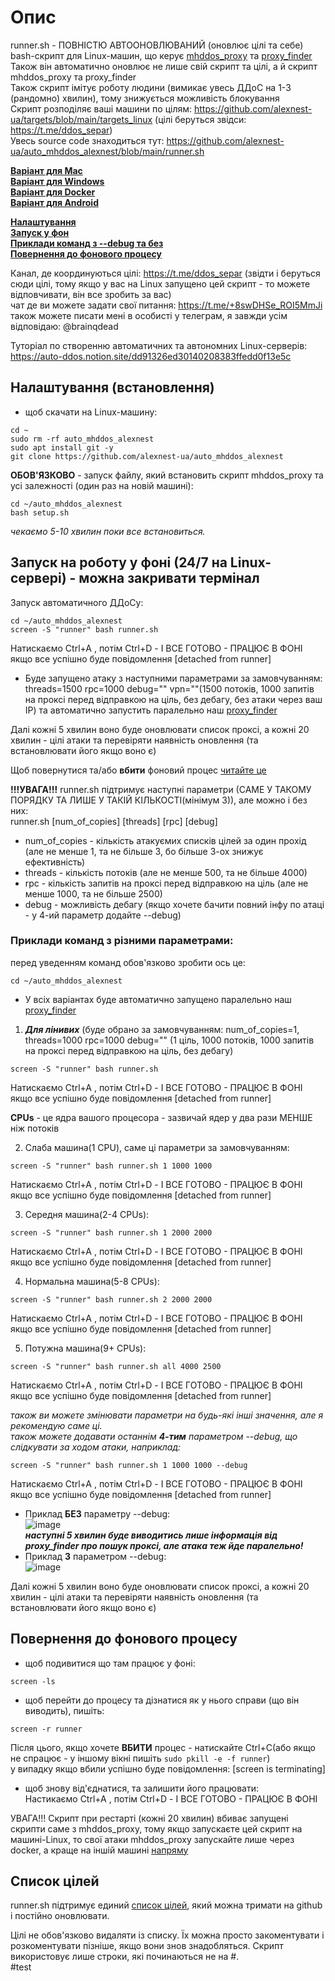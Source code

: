 # Опис
 
runner.sh - ПОВНІСТЮ АВТООНОВЛЮВАНИЙ (оновлює цілі та себе) bash-скрипт для Linux-машин, що керує [mhddos_proxy](https://github.com/porthole-ascend-cinnamon/mhddos_proxy) та [proxy_finder](https://github.com/porthole-ascend-cinnamon/proxy_finder)    
Також він автоматично оновлює не лише свій скрипт та цілі, а й скрипт mhddos_proxy та proxy_finder  
Також скрипт імітує роботу людини (вимикає увесь ДДоС на 1-3 (рандомно) хвилин), тому знижується можливість блокування  
Скрипт розподіляє ваші машини по цілям: https://github.com/alexnest-ua/targets/blob/main/targets_linux (цілі беруться звідси: https://t.me/ddos_separ)  
Увесь source code знаходиться тут: https://github.com/alexnest-ua/auto_mhddos_alexnest/blob/main/runner.sh  

[**Варіант для Mac**](https://github.com/alexnest-ua/auto_mhddos_mac)  
[**Варіант для Windows**](https://github.com/alexnest-ua/runner_for_windows)  
[**Варіант для Docker**](https://github.com/alexnest-ua/auto_mhddos_alexnest/tree/docker)   
[**Варіант для Android**](https://telegra.ph/mhddos-proxy-for-Android-with-Termux-03-31)   
  
[**Налаштування**](#%D0%BD%D0%B0%D0%BB%D0%B0%D1%88%D1%82%D1%83%D0%B2%D0%B0%D0%BD%D0%BD%D1%8F-%D0%B2%D1%81%D1%82%D0%B0%D0%BD%D0%BE%D0%B2%D0%BB%D0%B5%D0%BD%D0%BD%D1%8F)  
[**Запуск у фон**](#%D0%B7%D0%B0%D0%BF%D1%83%D1%81%D0%BA-%D0%BD%D0%B0-%D1%80%D0%BE%D0%B1%D0%BE%D1%82%D1%83-%D1%83-%D1%84%D0%BE%D0%BD%D1%96-247-%D0%BD%D0%B0-linux-%D1%81%D0%B5%D1%80%D0%B2%D0%B5%D1%80%D1%96---%D0%BC%D0%BE%D0%B6%D0%BD%D0%B0-%D0%B7%D0%B0%D0%BA%D1%80%D0%B8%D0%B2%D0%B0%D1%82%D0%B8-%D1%82%D0%B5%D1%80%D0%BC%D1%96%D0%BD%D0%B0%D0%BB)  
[**Приклади команд з --debug та без**](#%D0%BF%D1%80%D0%B8%D0%BA%D0%BB%D0%B0%D0%B4%D0%B8-%D0%BA%D0%BE%D0%BC%D0%B0%D0%BD%D0%B4-%D0%B7-%D1%80%D1%96%D0%B7%D0%BD%D0%B8%D0%BC%D0%B8-%D0%BF%D0%B0%D1%80%D0%B0%D0%BC%D0%B5%D1%82%D1%80%D0%B0%D0%BC%D0%B8)  
[**Повернення до фонового процесу**](#%D0%BF%D0%BE%D0%B2%D0%B5%D1%80%D0%BD%D0%B5%D0%BD%D0%BD%D1%8F-%D0%B4%D0%BE-%D1%84%D0%BE%D0%BD%D0%BE%D0%B2%D0%BE%D0%B3%D0%BE-%D0%BF%D1%80%D0%BE%D1%86%D0%B5%D1%81%D1%83)


  
Канал, де координуються цілі: https://t.me/ddos_separ (звідти і беруться сюди цілі, тому якщо у вас на Linux запущено цей скрипт - то можете відповчивати, він все зробить за вас)  
чат де ви можете задати свої питання: https://t.me/+8swDHSe_ROI5MmJi  
також можете писати мені в особисті у телеграм, я завжди усім відповідаю: @brainqdead
  
Туторіал по створенню автоматичних та автономних Linux-серверів: https://auto-ddos.notion.site/dd91326ed30140208383ffedd0f13e5c  

## Налаштування (встановлення)
  
* щоб скачати на Linux-машину:  
```shell
cd ~  
sudo rm -rf auto_mhddos_alexnest
sudo apt install git -y  
git clone https://github.com/alexnest-ua/auto_mhddos_alexnest
```
  
**ОБОВ'ЯЗКОВО** - запуск файлу, який встановить скрипт mhddos_proxy та усі залежності (один раз на новій машині):
```shell
cd ~/auto_mhddos_alexnest
bash setup.sh
```
*чекаємо 5-10 хвилин поки все встановиться.*  

## Запуск на роботу у фоні (24/7 на Linux-сервері) - можна закривати термінал
Запуск автоматичного ДДоСу:  
```shell 
cd ~/auto_mhddos_alexnest
screen -S "runner" bash runner.sh  
```  
  
Натискаємо Ctrl+A , потім Ctrl+D - І ВСЕ ГОТОВО - ПРАЦЮЄ В ФОНІ  
якщо все успішно буде повідомлення [detached from runner]  

* Буде запущено атаку з наступними параметрами за замовчуванням: threads=1500 rpc=1000 debug="" vpn=""(1500 потоків, 1000 запитів на проксі перед відправкою на ціль, без дебагу, без атаки через ваш ІР) та автоматично запустить паралельно наш [proxy_finder](https://github.com/porthole-ascend-cinnamon/proxy_finder)  
  
Далі кожні 5 хвилин воно буде оновлювати список проксі, а кожні 20 хвилин - цілі атаки та перевіряти наявність оновлення (та встановлювати його якщо воно є)  
  

  
Щоб повернутися та/або **вбити** фоновий процес [читайте це](#%D0%BF%D0%BE%D0%B2%D0%B5%D1%80%D0%BD%D0%B5%D0%BD%D0%BD%D1%8F-%D0%B4%D0%BE-%D1%84%D0%BE%D0%BD%D0%BE%D0%B2%D0%BE%D0%B3%D0%BE-%D0%BF%D1%80%D0%BE%D1%86%D0%B5%D1%81%D1%83)

**!!!УВАГА!!!** runner.sh підтримує наступні параметри (САМЕ У ТАКОМУ ПОРЯДКУ ТА ЛИШЕ У ТАКІЙ КІЛЬКОСТІ(мінімум 3)), але можно і без них:  
runner.sh [num_of_copies] [threads] [rpc] [debug]  
- num_of_copies - кількість атакуємих списків цілей за один прохід (але не менше 1, та не більше 3, бо більше 3-ох знижує ефективність)
- threads - кількість потоків (але не менше 500, та не більше 4000)
- rpc - кількість запитів на проксі перед відправкою на ціль (але не менше 1000, та не більше 2500)
- debug - можливість дебагу (якщо хочете бачити повний інфу по атаці - у 4-ий параметр додайте --debug)
  
### Приклади команд з різними параметрами:
перед уведенням команд обов'язково зробити ось це:
```shell
cd ~/auto_mhddos_alexnest
```  
  
* У всіх варіантах буде автоматично запущено паралельно наш [proxy_finder](https://github.com/porthole-ascend-cinnamon/proxy_finder)  
  
1. ***Для лінивих*** (буде обрано за замовчуванням: num_of_copies=1, threads=1000 rpc=1000 debug="" (1 ціль, 1000 потоків, 1000 запитів на проксі перед відправкою на ціль, без дебагу)
```shell
screen -S "runner" bash runner.sh 
```
Натискаємо Ctrl+A , потім Ctrl+D - І ВСЕ ГОТОВО - ПРАЦЮЄ В ФОНІ  
якщо все успішно буде повідомлення [detached from runner]  

**CPUs** - це ядра вашого процесора - зазвичай ядер у два рази МЕНШЕ ніж потоків   


2. Слаба машина(1 CPU), саме ці параметри за замовчуванням:
```shell
screen -S "runner" bash runner.sh 1 1000 1000
```
Натискаємо Ctrl+A , потім Ctrl+D - І ВСЕ ГОТОВО - ПРАЦЮЄ В ФОНІ  
якщо все успішно буде повідомлення [detached from runner]  

3. Середня машина(2-4 CPUs):
```shell
screen -S "runner" bash runner.sh 1 2000 2000
```
Натискаємо Ctrl+A , потім Ctrl+D - І ВСЕ ГОТОВО - ПРАЦЮЄ В ФОНІ  
якщо все успішно буде повідомлення [detached from runner]  

4. Нормальна машина(5-8 CPUs):
```shell
screen -S "runner" bash runner.sh 2 2000 2000
```
Натискаємо Ctrl+A , потім Ctrl+D - І ВСЕ ГОТОВО - ПРАЦЮЄ В ФОНІ  
якщо все успішно буде повідомлення [detached from runner]  

5. Потужна машина(9+ CPUs):
```shell
screen -S "runner" bash runner.sh all 4000 2500
```
Натискаємо Ctrl+A , потім Ctrl+D - І ВСЕ ГОТОВО - ПРАЦЮЄ В ФОНІ  
якщо все успішно буде повідомлення [detached from runner]  

  
*також ви можете змінювати параметри на будь-які інші значення, але я рекомендую саме ці.*  
*також можете додавати останнім **4-тим** параметром --debug, що слідкувати за ходом атаки, наприклад:*  
```shell
screen -S "runner" bash runner.sh 1 1000 1000 --debug
```
Натискаємо Ctrl+A , потім Ctrl+D - І ВСЕ ГОТОВО - ПРАЦЮЄ В ФОНІ   
якщо все успішно буде повідомлення [detached from runner]  


* Приклад **БЕЗ** параметру --debug:  
![image](https://user-images.githubusercontent.com/74729549/168069087-1d1d641e-4ded-43b8-99e4-1d0688e3d2f0.png)  
***наступні 5 хвилин буде виводитись лише інформація від proxy_finder про пошук проксі, але атака теж йде паралельно!***  
* Приклад **З** параметром --debug:  
![image](https://user-images.githubusercontent.com/74729549/168068441-0be60ba6-49c7-41de-a89c-c50410a50fef.png)  
  
Далі кожні 5 хвилин воно буде оновлювати список проксі, а кожні 20 хвилин - цілі атаки та перевіряти наявність оновлення (та встановлювати його якщо воно є)  

## Повернення до фонового процесу
* щоб подивитися що там працює у фоні:  
```shell 
screen -ls  
```
* щоб перейти до процесу та дізнатися як у нього справи (що він виводить), пишіть:  
```shell 
screen -r runner  
```
Після цього, якщо хочете **ВБИТИ** процес - натискайте Ctrl+C(або якщо не спрацює - у іншому вікні пишіть `sudo pkill -e -f runner`)  
у випадку якщо вбили успішно буде повідомлення: [screen is terminating]  

* щоб знову від'єднатися, та залишити його працювати:  
Настикаємо Ctrl+A , потім Ctrl+D - І ВСЕ ГОТОВО - ПРАЦЮЄ В ФОНІ  
  

УВАГА!!! Скрипт при рестарті (кожні 20 хвилин) вбиває запущені скрипти саме з mhddos_proxy, тому якщо запускаєте цей скрипт на машині-Linux, то свої атаки mhddos_proxy запускайте лише через docker, а краще на іншій машині [напряму](https://t.me/ddos_separ/990)  
  
## Список цілей  

  
runner.sh підтримує единий [список цілей](https://raw.githubusercontent.com/alexnest-ua/targets/main/targets_linux), який можна тримати на github і постійно оновлювати.  
  
  
  
Цілі не обов'язково видаляти із списку. Їх можна просто закоментувати і розкоментувати пізніше, якщо вони знов знадобляться. Скрипт використовує лише строки, які починаються не на #.  
#test
